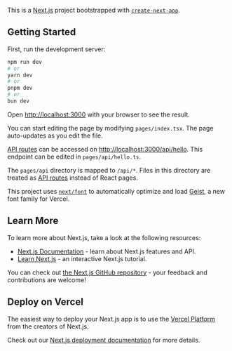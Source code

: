 <!-- Informções para criar um projeto:

- Configurar typescript
- Configurar editorconfig - facilita na formatação dos novos arquivos
- Configurar eslint - O ESLint é uma ferramenta de linting que analisa o código em busca de problemas de qualidade e erros. Ele pode identificar bugs, problemas de estilo e padrões que não seguem as melhores práticas de JavaScript.

- Configurar prettier - O Prettier é um formatador de código. Sua principal função é garantir que o código tenha uma aparência consistente em termos de formatação (como espaçamento, quebras de linha, e uso de ponto e vírgula).

- Configurar Husky - Husky é uma ferramenta que permite gerenciar hooks do Git facilmente, ajudando a garantir que certos scripts ou comandos sejam executados automaticamente em determinados momentos do fluxo de trabalho do Git.

- Configurar Jest e Jest Dom ( matchers )
- Configurar react testing library
 -->

This is a [Next.js](https://nextjs.org) project bootstrapped with [`create-next-app`](https://nextjs.org/docs/pages/api-reference/create-next-app).

## Getting Started

First, run the development server:

```bash
npm run dev
# or
yarn dev
# or
pnpm dev
# or
bun dev
```

Open [http://localhost:3000](http://localhost:3000) with your browser to see the result.

You can start editing the page by modifying `pages/index.tsx`. The page auto-updates as you edit the file.

[API routes](https://nextjs.org/docs/pages/building-your-application/routing/api-routes) can be accessed on [http://localhost:3000/api/hello](http://localhost:3000/api/hello). This endpoint can be edited in `pages/api/hello.ts`.

The `pages/api` directory is mapped to `/api/*`. Files in this directory are treated as [API routes](https://nextjs.org/docs/pages/building-your-application/routing/api-routes) instead of React pages.

This project uses [`next/font`](https://nextjs.org/docs/pages/building-your-application/optimizing/fonts) to automatically optimize and load [Geist](https://vercel.com/font), a new font family for Vercel.

## Learn More

To learn more about Next.js, take a look at the following resources:

- [Next.js Documentation](https://nextjs.org/docs) - learn about Next.js features and API.
- [Learn Next.js](https://nextjs.org/learn-pages-router) - an interactive Next.js tutorial.

You can check out [the Next.js GitHub repository](https://github.com/vercel/next.js) - your feedback and contributions are welcome!

## Deploy on Vercel

The easiest way to deploy your Next.js app is to use the [Vercel Platform](https://vercel.com/new?utm_medium=default-template&filter=next.js&utm_source=create-next-app&utm_campaign=create-next-app-readme) from the creators of Next.js.

Check out our [Next.js deployment documentation](https://nextjs.org/docs/pages/building-your-application/deploying) for more details.
